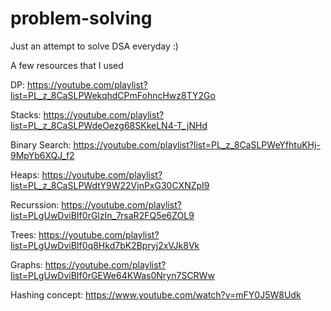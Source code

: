 # problem-solving

Just an attempt to solve DSA everyday :)

A few resources that I used

DP: https://youtube.com/playlist?list=PL_z_8CaSLPWekqhdCPmFohncHwz8TY2Go

Stacks: https://youtube.com/playlist?list=PL_z_8CaSLPWdeOezg68SKkeLN4-T_jNHd

Binary Search: https://youtube.com/playlist?list=PL_z_8CaSLPWeYfhtuKHj-9MpYb6XQJ_f2

Heaps: https://youtube.com/playlist?list=PL_z_8CaSLPWdtY9W22VjnPxG30CXNZpI9

Recurssion: https://youtube.com/playlist?list=PLgUwDviBIf0rGlzIn_7rsaR2FQ5e6ZOL9

Trees: https://youtube.com/playlist?list=PLgUwDviBIf0q8Hkd7bK2Bpryj2xVJk8Vk

Graphs: https://youtube.com/playlist?list=PLgUwDviBIf0rGEWe64KWas0Nryn7SCRWw

Hashing concept: https://www.youtube.com/watch?v=mFY0J5W8Udk 
